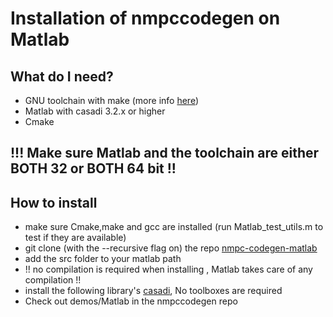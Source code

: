 # Installation of nmpccodegen on Matlab

## What do I need?
- GNU toolchain with make (more info [here](Toolchain_install.md))
- Matlab with casadi 3.2.x or higher
- Cmake

## !!! Make sure Matlab and the toolchain are either BOTH 32 or BOTH 64 bit !!

## How to install
- make sure Cmake,make and gcc are installed (run Matlab_test_utils.m to test if they are available)
- git clone (with the --recursive flag on) the repo [nmpc-codegen-matlab](https://github.com/kul-forbes/nmpc-codegen-matlab)
- add the src folder to your matlab path
- !! no compilation is required when installing , Matlab takes care of any compilation !!
- install the following library's [casadi](http://casadi.org), No toolboxes are required 
- Check out demos/Matlab in the nmpccodegen repo
